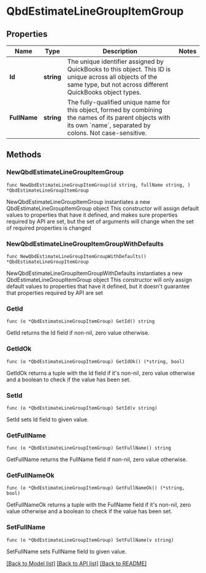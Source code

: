 # QbdEstimateLineGroupItemGroup

## Properties

Name | Type | Description | Notes
------------ | ------------- | ------------- | -------------
**Id** | **string** | The unique identifier assigned by QuickBooks to this object. This ID is unique across all objects of the same type, but not across different QuickBooks object types. | 
**FullName** | **string** | The fully-qualified unique name for this object, formed by combining the names of its parent objects with its own &#x60;name&#x60;, separated by colons. Not case-sensitive. | 

## Methods

### NewQbdEstimateLineGroupItemGroup

`func NewQbdEstimateLineGroupItemGroup(id string, fullName string, ) *QbdEstimateLineGroupItemGroup`

NewQbdEstimateLineGroupItemGroup instantiates a new QbdEstimateLineGroupItemGroup object
This constructor will assign default values to properties that have it defined,
and makes sure properties required by API are set, but the set of arguments
will change when the set of required properties is changed

### NewQbdEstimateLineGroupItemGroupWithDefaults

`func NewQbdEstimateLineGroupItemGroupWithDefaults() *QbdEstimateLineGroupItemGroup`

NewQbdEstimateLineGroupItemGroupWithDefaults instantiates a new QbdEstimateLineGroupItemGroup object
This constructor will only assign default values to properties that have it defined,
but it doesn't guarantee that properties required by API are set

### GetId

`func (o *QbdEstimateLineGroupItemGroup) GetId() string`

GetId returns the Id field if non-nil, zero value otherwise.

### GetIdOk

`func (o *QbdEstimateLineGroupItemGroup) GetIdOk() (*string, bool)`

GetIdOk returns a tuple with the Id field if it's non-nil, zero value otherwise
and a boolean to check if the value has been set.

### SetId

`func (o *QbdEstimateLineGroupItemGroup) SetId(v string)`

SetId sets Id field to given value.


### GetFullName

`func (o *QbdEstimateLineGroupItemGroup) GetFullName() string`

GetFullName returns the FullName field if non-nil, zero value otherwise.

### GetFullNameOk

`func (o *QbdEstimateLineGroupItemGroup) GetFullNameOk() (*string, bool)`

GetFullNameOk returns a tuple with the FullName field if it's non-nil, zero value otherwise
and a boolean to check if the value has been set.

### SetFullName

`func (o *QbdEstimateLineGroupItemGroup) SetFullName(v string)`

SetFullName sets FullName field to given value.



[[Back to Model list]](../README.md#documentation-for-models) [[Back to API list]](../README.md#documentation-for-api-endpoints) [[Back to README]](../README.md)


